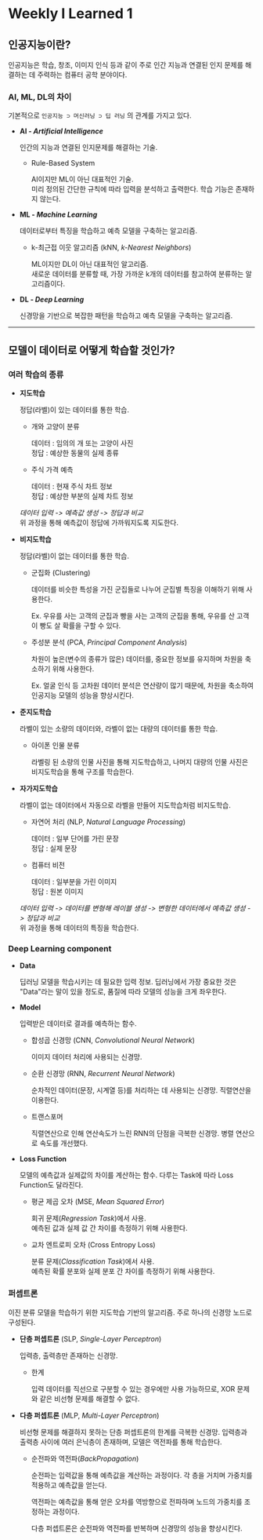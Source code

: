 # Weekly I Learned 1

## 인공지능이란?

인공지능은 학습, 창조, 이미지 인식 등과 같이 주로 인간 지능과 연결된 인지 문제를 해결하는 데 주력하는 컴퓨터 공학 분야이다.

### AI, ML, DL의 차이

기본적으로 `인공지능 ⊃ 머신러닝 ⊃ 딥 러닝` 의 관계를 가지고 있다.

- **AI - *Artificial Intelligence***

    인간의 지능과 연결된 인지문제를 해결하는 기술.

    - Rule-Based System

        AI이지만 ML이 아닌 대표적인 기술.<br>미리 정의된 간단한 규칙에 따라 입력을 분석하고 출력한다. 학습 기능은 존재하지 않는다.

- **ML - *Machine Learning***

    데이터로부터 특징을 학습하고 예측 모델을 구축하는 알고리즘.

    - k-최근접 이웃 알고리즘 (kNN, *k-Nearest Neighbors*)

        ML이지만 DL이 아닌 대표적인 알고리즘.<br>새로운 데이터를 분류할 때, 가장 가까운 k개의 데이터를 참고하여 분류하는 알고리즘이다. 

- **DL - *Deep Learning***

    신경망을 기반으로 복잡한 패턴을 학습하고 예측 모델을 구축하는 알고리즘.

---

## 모델이 데이터로 어떻게 학습할 것인가?

### 여러 학습의 종류

- **지도학습**

    정답(라벨)이 있는 데이터를 통한 학습.

    - 개와 고양이 분류

        데이터 : 임의의 개 또는 고양이 사진<br>정답 : 예상한 동물의 실제 종류

    - 주식 가격 예측

        데이터 : 현재 주식 차트 정보<br>정답 : 예상한 부분의 실제 차트 정보

    *데이터 입력 -> 예측값 생성 -> 정답과 비교*<br>위 과정을 통해 예측값이 정답에 가까워지도록 지도한다.

- **비지도학습**

    정답(라벨)이 없는 데이터를 통한 학습.

    - 군집화 (Clustering)

        데이터를 비슷한 특성을 가진 군집들로 나누어 군집별 특징을 이해하기 위해 사용한다.

        Ex. 우유를 사는 고객의 군집과 빵을 사는 고객의 군집을 통해, 우유를 산 고객이 빵도 살 확률을 구할 수 있다.

    - 주성분 분석 (PCA, *Principal Component Analysis*)

        차원이 높은(변수의 종류가 많은) 데이터를, 중요한 정보를 유지하며 차원을 축소하기 위해 사용한다.

        Ex. 얼굴 인식 등 고차원 데이터 분석은 연산량이 많기 때문에, 차원을 축소하여 인공지능 모델의 성능을 향상시킨다.

- **준지도학습**

    라벨이 있는 소량의 데이터와, 라벨이 없는 대량의 데이터를 통한 학습.

    - 아이폰 인물 분류

        라벨링 된 소량의 인물 사진을 통해 지도학습하고, 나머지 대량의 인물 사진은 비지도학습을 통해 구조를 학습한다.

- **자가지도학습**

    라벨이 없는 데이터에서 자동으로 라벨을 만들어 지도학습처럼 비지도학습.

    - 자연어 처리 (NLP, *Natural Language Processing*)

        데이터 : 일부 단어를 가린 문장<br>정답 : 실제 문장
    
    - 컴퓨터 비전

        데이터 : 일부분을 가린 이미지<br>정답 : 원본 이미지

    *데이터 입력 -> 데이터를 변형해 레이블 생성 -> 변형한 데이터에서 예측값 생성 -> 정답과 비교*<br>위 과정을 통해 데이터의 특징을 학습한다.

### Deep Learning component

- **Data**

    딥러닝 모델을 학습시키는 데 필요한 입력 정보. 
    딥러닝에서 가장 중요한 것은 "Data"라는 말이 있을 정도로, 품질에 따라 모델의 성능을 크게 좌우한다.

- **Model**

    입력받은 데이터로 결과를 예측하는 함수. 

    - 합성곱 신경망 (CNN, *Convolutional Neural Network*)

        이미지 데이터 처리에 사용되는 신경망.

    - 순환 신경망 (RNN, *Recurrent Neural Network*)

        순차적인 데이터(문장, 시계열 등)를 처리하는 데 사용되는 신경망. 직렬연산을 이용한다.

    - 트랜스포머

        직렬연산으로 인해 연산속도가 느린 RNN의 단점을 극복한 신경망. 병렬 연산으로 속도를 개선했다.

- **Loss Function**

    모델의 예측값과 실제값의 차이를 계산하는 함수. 다루는 Task에 따라 Loss Function도 달라진다.

    - 평균 제곱 오차 (MSE, *Mean Squared Error*)

        회귀 문제(*Regression Task*)에서 사용.<br>예측된 값과 실제 값 간 차이를 측정하기 위해 사용한다.

    - 교차 엔트로피 오차 (Cross Entropy Loss)

        분류 문제(*Classification Task*)에서 사용.<br>예측된 확률 분포와 실제 분포 간 차이를 측정하기 위해 사용한다.

### 퍼셉트론

이진 분류 모델을 학습하기 위한 지도학습 기반의 알고리즘. 주로 하나의 신경망 노드로 구성된다.

- **단층 퍼셉트론** (SLP, *Single-Layer Perceptron*)

    입력층, 출력층만 존재하는 신경망.

    - 한계

        입력 데이터를 직선으로 구분할 수 있는 경우에만 사용 가능하므로, XOR 문제와 같은 비선형 문제를 해결할 수 없다.

- **다층 퍼셉트론** (MLP, *Multi-Layer Perceptron*)

    비선형 문제를 해결하지 못하는 단층 퍼셉트론의 한계를 극복한 신경망. 입력층과 출력층 사이에 여러 은닉층이 존재하며, 모델은 역전파를 통해 학습한다.

    - 순전파와 역전파(*BackPropagation*)

        순전파는 입력값을 통해 예측값을 계산하는 과정이다. 각 층을 거치며 가중치를 적용하고 예측값을 얻는다.

        역전파는 예측값을 통해 얻은 오차를 역방향으로 전파하며 노드의 가중치를 조정하는 과정이다.

        다층 퍼셉트론은 순전파와 역전파를 반복하며 신경망의 성능을 향상시킨다.